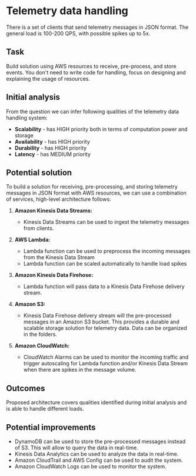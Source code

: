 # Telemetry data handling

There is a set of clients that send telemetry messages in JSON format. 
The general load is 100-200 QPS, with possible spikes up to 5x.

## Task

Build solution using AWS resources to receive, pre-process, and store events. You don't need to write code for handling, focus on designing and explaining the usage of resources.

## Initial analysis

From the question we can infer following qualities of the telemetry data handling system:
- **Scalability** - has HIGH priority both in terms of computation power and storage
- **Availability** - has HIGH priority
- **Durability** - has HIGH priority
- **Latency** - has MEDIUM priority

## Potential solution

To build a solution for receiving, pre-processing,
and storing telemetry messages in JSON format with AWS resources,
we can use a combination of services, high-level architecture follows:

1. **Amazon Kinesis Data Streams:**
    - Kinesis Data Streams can be used to ingest the telemetry messages from clients. 

2. **AWS Lambda:**
    - Lambda function can be used to preprocess the incoming messages from the Kinesis Data Stream
    - Lambda function can be scaled automatically to handle load spikes

3. **Amazon Kinesis Data Firehose:**
    - Lambda function will pass data to a Kinesis Data Firehose delivery stream.

4. **Amazon S3:**
    - Kinesis Data Firehose delivery stream will the pre-processed messages in an Amazon S3 bucket. This provides a durable and scalable storage solution for telemetry data. Data can be organized in the folders.

5. **Amazon CloudWatch:**
    - CloudWatch Alarms can be used to monitor the incoming traffic and trigger autoscaling for Lambda function and/or Kinesis Data Stream when there are spikes in the message volume.

## Outcomes

Proposed architecture covers qualities identified during initial analysis and is able to handle different loads.

## Potential improvements

- DynamoDB can be used to store the pre-processed messages instead of S3. This will allow to query the data in real-time.
- Kinesis Data Analytics can be used to analyze the data in real-time.
- Amazon CloudTrail and AWS Config can be used to audit the system.
- Amazon CloudWatch Logs can be used to monitor the system.
